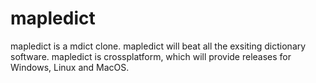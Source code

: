 # mapledict
mapledict is a mdict clone.
mapledict will beat all the exsiting dictionary software.
mapledict is crossplatform, which will provide releases for Windows, Linux and MacOS.

